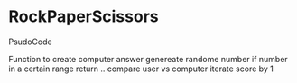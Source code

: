 # RockPaperScissors

PsudoCode

Function to create computer answer
genereate randome number
if number in a certain range return ..
compare user vs computer
iterate score by 1